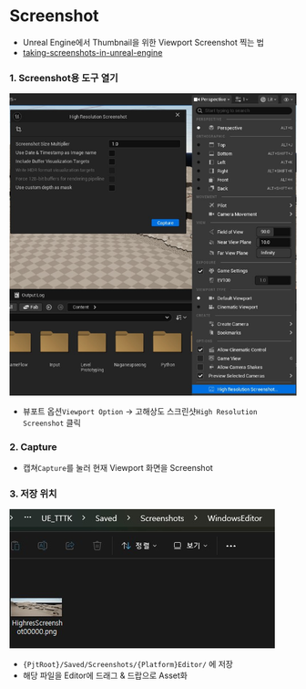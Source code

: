 # Screenshot

- Unreal Engine에서 Thumbnail을 위한 Viewport Screenshot 찍는 법
- [taking-screenshots-in-unreal-engine](https://dev.epicgames.com/documentation/ko-kr/unreal-engine/taking-screenshots-in-unreal-engine)

### 1. Screenshot용 도구 열기

![HighResolutionScreenshot](./Img/UE_Screenshot.jpg)

- 뷰포트 옵션`Viewport Option` -> 고해상도 스크린샷`High Resolution Screenshot` 클릭

### 2. Capture

- 캡쳐`Capture`를 눌러 현재 Viewport 화면을 Screenshot

### 3. 저장 위치

![SavePath](./Img/UE_ScreenshotPath.jpg)

- `{PjtRoot}/Saved/Screenshots/{Platform}Editor/` 에 저장
- 해당 파일을 Editor에 드래그 & 드랍으로 Asset화